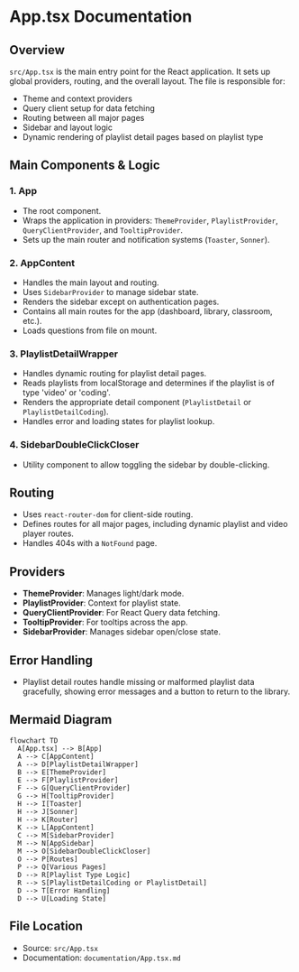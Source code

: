 # App.tsx Documentation

## Overview

`src/App.tsx` is the main entry point for the React application. It sets up global providers, routing, and the overall layout. The file is responsible for:
- Theme and context providers
- Query client setup for data fetching
- Routing between all major pages
- Sidebar and layout logic
- Dynamic rendering of playlist detail pages based on playlist type

## Main Components & Logic

### 1. App
- The root component.
- Wraps the application in providers: `ThemeProvider`, `PlaylistProvider`, `QueryClientProvider`, and `TooltipProvider`.
- Sets up the main router and notification systems (`Toaster`, `Sonner`).

### 2. AppContent
- Handles the main layout and routing.
- Uses `SidebarProvider` to manage sidebar state.
- Renders the sidebar except on authentication pages.
- Contains all main routes for the app (dashboard, library, classroom, etc.).
- Loads questions from file on mount.

### 3. PlaylistDetailWrapper
- Handles dynamic routing for playlist detail pages.
- Reads playlists from localStorage and determines if the playlist is of type 'video' or 'coding'.
- Renders the appropriate detail component (`PlaylistDetail` or `PlaylistDetailCoding`).
- Handles error and loading states for playlist lookup.

### 4. SidebarDoubleClickCloser
- Utility component to allow toggling the sidebar by double-clicking.

## Routing
- Uses `react-router-dom` for client-side routing.
- Defines routes for all major pages, including dynamic playlist and video player routes.
- Handles 404s with a `NotFound` page.

## Providers
- **ThemeProvider**: Manages light/dark mode.
- **PlaylistProvider**: Context for playlist state.
- **QueryClientProvider**: For React Query data fetching.
- **TooltipProvider**: For tooltips across the app.
- **SidebarProvider**: Manages sidebar open/close state.

## Error Handling
- Playlist detail routes handle missing or malformed playlist data gracefully, showing error messages and a button to return to the library.

## Mermaid Diagram

```mermaid
flowchart TD
  A[App.tsx] --> B[App]
  A --> C[AppContent]
  A --> D[PlaylistDetailWrapper]
  B --> E[ThemeProvider]
  E --> F[PlaylistProvider]
  F --> G[QueryClientProvider]
  G --> H[TooltipProvider]
  H --> I[Toaster]
  H --> J[Sonner]
  H --> K[Router]
  K --> L[AppContent]
  C --> M[SidebarProvider]
  M --> N[AppSidebar]
  M --> O[SidebarDoubleClickCloser]
  O --> P[Routes]
  P --> Q[Various Pages]
  D --> R[Playlist Type Logic]
  R --> S[PlaylistDetailCoding or PlaylistDetail]
  D --> T[Error Handling]
  D --> U[Loading State]
```

## File Location
- Source: `src/App.tsx`
- Documentation: `documentation/App.tsx.md` 